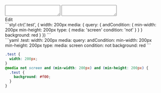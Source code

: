 <div data-size="350" class="code-cont" data-example="and-condition">
    <div class="code">
        <div class="code-wrap">
            <textarea id="stylus"></textarea>
            <textarea id="css"></textarea>
            <div class="edit-code">
                <span>Edit</span>
            </div>
        </div>
    </div>
</div>


<div data-size="350" data-examples="stylus"></div>
```styl
ctr('.test', {
  width: 200px
  media: {
    query: {
      andCondition: {
        min-width: 200px
        min-height: 200px
        type: {
          media: 'screen'
          condition: 'not'
        }
      }
    }
    background: red
  }
})
```

<div data-size="350" data-examples="yaml"></div>
```yaml
.test:
  width: 200px
  media:
    query:
      andCondition:
        min-width: 200px
        min-height: 200px
        type:
          media: screen
          condition: not
    background: red
```

```css
.test {
  width: 200px;
}
@media not screen and (min-width: 200px) and (min-height: 200px) {
  .test {
    background: #f00;
  }
}
```
<div class="cf"></div>
